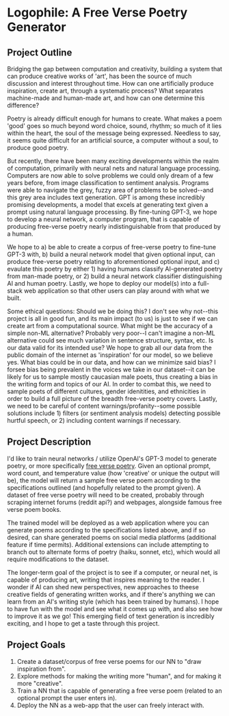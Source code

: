 # Logophile: A Free Verse Poetry Generator

## Project Outline
Bridging the gap between computation and creativity, building a system that can produce creative works of 'art', has been the source of much discussion and interest throughout time. How can one artificially produce inspiration, create art, through a systematic process? What separates machine-made and human-made art, and how can one determine this difference? 

Poetry is already difficult enough for humans to create. What makes a poem 'good' goes so much beyond word choice, sound, rhythm; so much of it lies within the heart, the soul of the message being expressed. Needless to say, it seems quite difficult for an artificial source, a computer without a soul, to produce good poetry. 

But recently, there have been many exciting developments within the realm of computation, primarily with neural nets and natural language processing. Computers are now able to solve problems we could only dream of a few years before, from image classification to sentiment analysis. Programs were able to navigate the grey, fuzzy area of problems to be solved--and this grey area includes text generation. GPT is among these incredibly promising developments, a model that excels at generating text given a prompt using natural language processing. By fine-tuning GPT-3, we hope to develop a neural network, a computer program, that is capable of producing free-verse poetry nearly indistinguishable from that produced by a human. 

We hope to a) be able to create a corpus of free-verse poetry to fine-tune GPT-3 with, b) build a neural network model that given optional input, can produce free-verse poetry relating to aforementioned optional input, and c) evaulate this poetry by either 1) having humans classify AI-generated poetry from man-made poetry, or 2) build a neural network classifier distinguishing AI and human poetry. Lastly, we hope to deploy our model(s) into a full-stack web application so that other users can play around with what we built. 

Some ethical questions: Should we be doing this? I don't see why not--this project is all in good fun, and its main impact (to us) is just to see if we can create art from a computational source. What might be the accuracy of a simple non-ML alternative? Probably very poor--I can't imagine a non-ML alternative could see much variation in sentence structure, syntax, etc. Is our data valid for its intended use? We hope to grab all our data from the public domain of the internet as 'inspiration' for our model, so we believe yes. What bias could be in our data, and how can we minimize said bias? I forsee bias being prevalent in the voices we take in our dataset--it can be likely for us to sample mostly caucasian male poets, thus creating a bias in the writing form and topics of our AI. In order to combat this, we need to sample poets of different cultures, gender idenitities, and ethnicities in order to build a full picture of the breadth free-verse poetry covers. Lastly, we need to be careful of content warnings/profanity--some possible solutions include 1) filters (or sentiment analysis models) detecting possible hurtful speech, or 2) including content warnings if necessary. 

## Project Description

I'd like to train neural networks / utilize OpenAI's GPT-3 model to generate poetry, or more specifically [free verse poetry](https://en.wikipedia.org/wiki/Free_verse). Given an optional prompt, word count, and temperature value (how 'creative' or unique the output will be), the model will return a sample free verse poem according to the specifications outlined (and hopefully related to the prompt given). A dataset of free verse poetry will need to be created, probably through scraping internet forums (reddit api?) and webpages, alongside famous free verse poem books.

The trained model will be deployed as a web application where you can generate poems according to the specifications listed above, and if so desired, can share generated poems on social media platforms (additional feature if time permits). Additional extensions can include attempting to branch out to alternate forms of poetry (haiku, sonnet, etc), which would all require modifications to the dataset.

The longer-term goal of the project is to see if a computer, or neural net, is capable of producing art, writing that inspires meaning to the reader. I wonder if AI can shed new perspectives, new approaches to theese creative fields of generating written works, and if there's anything we can learn from an AI's writing style (which has been trained by humans). I hope to have fun with the model and see what it comes up with, and also see how to improve it as we go! This emerging field of text generation is incredibly exciting, and I hope to get a taste through this project.

## Project Goals
1. Create a dataset/corpus of free verse poems for our NN to "draw inspiration from".
2. Explore methods for making the writing more "human", and for making it more "creative".
3. Train a NN that is capable of generating a free verse poem (related to an optional prompt the user enters in). 
4. Deploy the NN as a web-app that the user can freely interact with.






<!---
```markdown
Syntax highlighted code block

# Header 1
## Header 2
### Header 3

- Bulleted
- List

1. Numbered
2. List

**Bold** and _Italic_ and `Code` text

[Link](url) and ![Image](src)
```

For more details see [Basic writing and formatting syntax](https://docs.github.com/en/github/writing-on-github/getting-started-with-writing-and-formatting-on-github/basic-writing-and-formatting-syntax).

### Jekyll Themes

Your Pages site will use the layout and styles from the Jekyll theme you have selected in your [repository settings](https://github.com/awguo2019/cs152sp22/settings/pages). The name of this theme is saved in the Jekyll `_config.yml` configuration file.

### Support or Contact

Having trouble with Pages? Check out our [documentation](https://docs.github.com/categories/github-pages-basics/) or [contact support](https://support.github.com/contact) and we’ll help you sort it out.
--->

